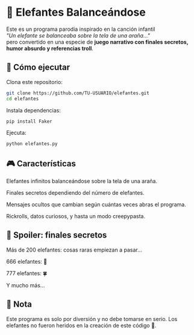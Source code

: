 # 🐘 Elefantes Balanceándose

Este es un programa parodia inspirado en la canción infantil  
*"Un elefante se balanceaba sobre la tela de una araña..."*  
pero convertido en una especie de **juego narrativo con finales secretos, humor absurdo y referencias troll**.

## 🚀 Cómo ejecutar
Clona este repositorio:
   ```bash
   git clone https://github.com/TU-USUARIO/elefantes.git
   cd elefantes
   ```
Instala dependencias:

```bash
pip install Faker
```

Ejecuta:

```bash
python elefantes.py
```

## 🎮 Características

Elefantes infinitos balanceándose sobre la tela de una araña.

Finales secretos dependiendo del número de elefantes.

Mensajes ocultos que cambian según cuántas veces abras el programa.

Rickrolls, datos curiosos, y hasta un modo creepypasta.

## 🤫 Spoiler: finales secretos
Más de 200 elefantes: cosas raras empiezan a pasar...

666 elefantes: 👹

777 elefantes: 🍀

Y mucho más...

## 📜 Nota
Este programa es solo por diversión y no debe tomarse en serio.
Los elefantes no fueron heridos en la creación de este código 🐘.
